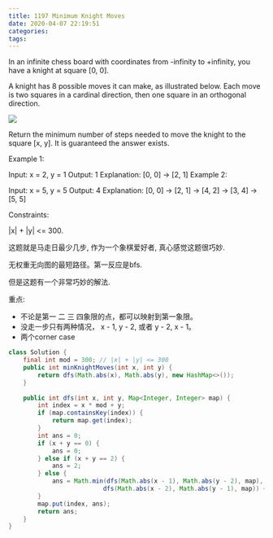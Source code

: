 ```yaml
---
title: 1197 Minimum Knight Moves
date: 2020-04-07 22:19:51
categories:
tags:
---
```


In an infinite chess board with coordinates from -infinity to +infinity, you have a knight at square [0, 0].

A knight has 8 possible moves it can make, as illustrated below. Each move is two squares in a cardinal direction, then one square in an orthogonal direction.

![](https://assets.leetcode.com/uploads/2018/10/12/knight.png)

Return the minimum number of steps needed to move the knight to the square [x, y].  It is guaranteed the answer exists.

 

Example 1:

Input: x = 2, y = 1
Output: 1
Explanation: [0, 0] → [2, 1]
Example 2:

Input: x = 5, y = 5
Output: 4
Explanation: [0, 0] → [2, 1] → [4, 2] → [3, 4] → [5, 5]
 

Constraints:

|x| + |y| <= 300.


这题就是马走日最少几步, 作为一个象棋爱好者, 真心感觉这题很巧妙.

无权重无向图的最短路径。第一反应是bfs.

但是这题有一个非常巧妙的解法.

重点:
- 不论是第一 二 三 四象限的点，都可以映射到第一象限。
- 没走一步只有两种情况， x - 1, y - 2, 或者 y - 2, x - 1。
- 两个corner case

 
```java
class Solution {
    final int mod = 300; // |x| + |y| <= 300
    public int minKnightMoves(int x, int y) {
        return dfs(Math.abs(x), Math.abs(y), new HashMap<>());
    }
    
    public int dfs(int x, int y, Map<Integer, Integer> map) {
        int index = x * mod + y;
        if (map.containsKey(index)) {
            return map.get(index);
        }
        int ans = 0;
        if (x + y == 0) {
            ans = 0;
        } else if (x + y == 2) {
            ans = 2;
        } else {
            ans = Math.min(dfs(Math.abs(x - 1), Math.abs(y - 2), map),
                          dfs(Math.abs(x - 2), Math.abs(y - 1), map)) + 1;
        }
        map.put(index, ans);
        return ans;
    }
}
```
